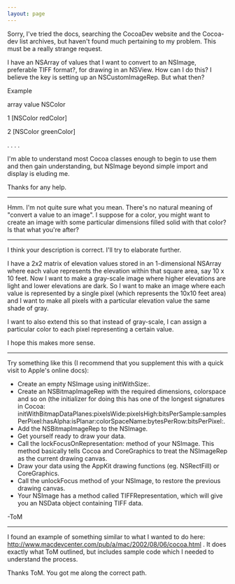 ```yaml
---
layout: page
---
```




Sorry, I've tried the docs, searching the CocoaDev website and the Cocoa-dev list archives, but haven't found much pertaining to my problem. This must be a really strange request. 

I have an NSArray of values that I want to convert to an NSImage, preferable TIFF format?, for drawing in an NSView. How can I do this? I believe the key is setting up an NSCustomImageRep. But what then?

Example

array value   NSColor

1                 [NSColor redColor]

2                 [NSColor greenColor]

.
.
.
.


I'm able to understand most Cocoa classes enough to begin to use them and then gain understanding, but NSImage beyond simple import and display is eluding me.

Thanks for any help.

----

Hmm.  I'm not quite sure what you mean.  There's no natural meaning of "convert a value to an image".  I suppose for a color, you might want to create an image with some particular dimensions filled solid with that color?  Is that what you're after?

----

I think your description is correct. I'll try to elaborate further.

I have a 2x2 matrix of elevation values stored in an 1-dimensional NSArray where each value represents the elevation within that square area, say 10 x 10 feet. Now I want to make a gray-scale image where higher elevations are light and lower elevations are dark. So I want to make an image where each value is represented by a single pixel (which represents the 10x10 feet area) and I want to make all pixels with a particular elevation value the same shade of gray.

I want to also extend this so that instead of gray-scale, I can assign a particular color to each pixel representing a certain value.

I hope this makes more sense.

----

Try something like this (I recommend that you supplement this with a quick visit to Apple's online docs):


* Create an empty NSImage using     initWithSize:.
* Create an NSBitmapImageRep with the required dimensions, colorspace and so on (the initializer for doing this has one of the longest signatures in Cocoa:     initWithBitmapDataPlanes:pixelsWide:pixelsHigh:bitsPerSample:samplesPerPixel:hasAlpha:isPlanar:colorSpaceName:bytesPerRow:bitsPerPixel:.
* Add the NSBitmapImageRep to the NSImage.
* Get yourself ready to draw your data.
* Call the     lockFocusOnRepresentation: method of your NSImage. This method basically tells Cocoa and CoreGraphics to treat the NSImageRep as the current drawing canvas.
* Draw your data using the AppKit drawing functions (eg. NSRectFill) or CoreGraphics.
* Call the     unlockFocus method of your NSImage, to restore the previous drawing canvas.
* Your NSImage has a method called     TIFFRepresentation, which will give you an NSData object containing TIFF data.


-ToM

----
I found an example of something similar to what I wanted to do here: http://www.macdevcenter.com/pub/a/mac/2002/08/06/cocoa.html . It does exactly what ToM outlined, but includes sample code which I needed to understand the process.

Thanks ToM. You got me along the correct path.
